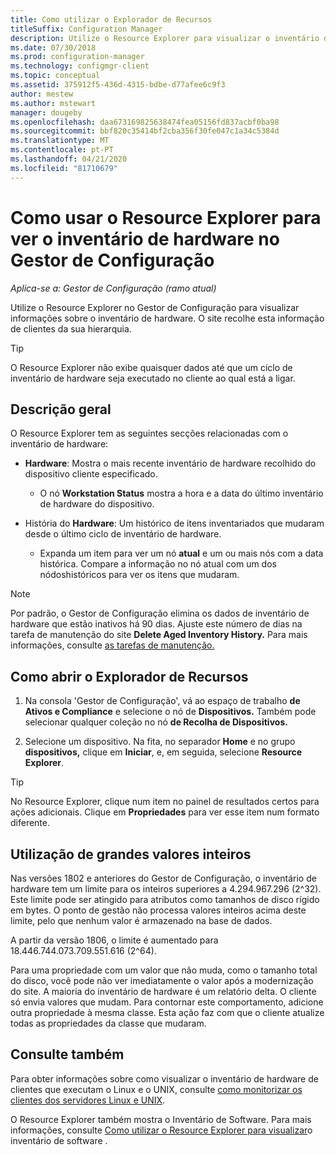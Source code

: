 ```yaml
---
title: Como utilizar o Explorador de Recursos
titleSuffix: Configuration Manager
description: Utilize o Resource Explorer para visualizar o inventário de hardware no Gestor de Configuração.
ms.date: 07/30/2018
ms.prod: configuration-manager
ms.technology: configmgr-client
ms.topic: conceptual
ms.assetid: 375912f5-436d-4315-bdbe-d77afee6c9f3
author: mestew
ms.author: mstewart
manager: dougeby
ms.openlocfilehash: daa673169825638474fea05156fd837acbf0ba98
ms.sourcegitcommit: bbf820c35414bf2cba356f30fe047c1a34c5384d
ms.translationtype: MT
ms.contentlocale: pt-PT
ms.lasthandoff: 04/21/2020
ms.locfileid: "81710679"
---
```

# <a name="how-to-use-resource-explorer-to-view-hardware-inventory-in-configuration-manager"></a>Como usar o Resource Explorer para ver o inventário de hardware no Gestor de Configuração

*Aplica-se a: Gestor de Configuração (ramo atual)*

Utilize o Resource Explorer no Gestor de Configuração para visualizar informações sobre o inventário de hardware. O site recolhe esta informação de clientes da sua hierarquia.  

> [!Tip]  
>  O Resource Explorer não exibe quaisquer dados até que um ciclo de inventário de hardware seja executado no cliente ao qual está a ligar.  



## <a name="overview"></a>Descrição geral

O Resource Explorer tem as seguintes secções relacionadas com o inventário de hardware:  

- **Hardware**: Mostra o mais recente inventário de hardware recolhido do dispositivo cliente especificado.  

    - O nó **Workstation Status** mostra a hora e a data do último inventário de hardware do dispositivo.  

- História do **Hardware**: Um histórico de itens inventariados que mudaram desde o último ciclo de inventário de hardware.  

    - Expanda um item para ver um nó **atual** e um ou mais nós com a data histórica. Compare a informação no nó atual com um dos nódoshistóricos para ver os itens que mudaram.  

> [!NOTE]  
> Por padrão, o Gestor de Configuração elimina os dados de inventário de hardware que estão inativos há 90 dias. Ajuste este número de dias na tarefa de manutenção do site **Delete Aged Inventory History.** Para mais informações, consulte [as tarefas de manutenção.](../../../servers/manage/maintenance-tasks.md)  



## <a name="how-to-open-resource-explorer"></a><a name="bkmk_open"></a>Como abrir o Explorador de Recursos   

1.  Na consola 'Gestor de Configuração', vá ao espaço de trabalho **de Ativos e Compliance** e selecione o nó de **Dispositivos.** Também pode selecionar qualquer coleção no nó **de Recolha de Dispositivos.**  

2.  Selecione um dispositivo. Na fita, no separador **Home** e no grupo **dispositivos,** clique em **Iniciar**, e, em seguida, selecione **Resource Explorer**.   

> [!Tip]  
> No Resource Explorer, clique num item no painel de resultados certos para ações adicionais. Clique em **Propriedades** para ver esse item num formato diferente.  



## <a name="use-of-large-integer-values"></a><a name="bkmk_bigint"></a>Utilização de grandes valores inteiros
<!--1357880-->
Nas versões 1802 e anteriores do Gestor de Configuração, o inventário de hardware tem um limite para os inteiros superiores a 4.294.967.296 (2^32). Este limite pode ser atingido para atributos como tamanhos de disco rígido em bytes. O ponto de gestão não processa valores inteiros acima deste limite, pelo que nenhum valor é armazenado na base de dados. 

A partir da versão 1806, o limite é aumentado para 18.446.744.073.709.551.616 (2^64). 

Para uma propriedade com um valor que não muda, como o tamanho total do disco, você pode não ver imediatamente o valor após a modernização do site. A maioria do inventário de hardware é um relatório delta. O cliente só envia valores que mudam. Para contornar este comportamento, adicione outra propriedade à mesma classe. Esta ação faz com que o cliente atualize todas as propriedades da classe que mudaram. 



## <a name="see-also"></a>Consulte também

Para obter informações sobre como visualizar o inventário de hardware de clientes que executam o Linux e o UNIX, consulte [como monitorizar os clientes dos servidores Linux e UNIX](../monitor-clients-for-linux-and-unix-servers.md).  

O Resource Explorer também mostra o Inventário de Software. Para mais informações, consulte [Como utilizar o Resource Explorer para visualizar](use-resource-explorer-to-view-software-inventory.md)o inventário de software .
